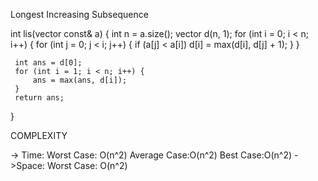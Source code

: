 Longest Increasing Subsequence


 int lis(vector<int> const& a) {
     int n = a.size();
     vector<int> d(n, 1);
     for (int i = 0; i < n; i++) {
         for (int j = 0; j < i; j++) {
             if (a[j] < a[i])
                 d[i] = max(d[i], d[j] + 1);
         }
     }

     int ans = d[0];
     for (int i = 1; i < n; i++) {
         ans = max(ans, d[i]);
     }
     return ans;
 }




 COMPLEXITY


 -> Time:
    Worst Case: O(n^2)
    Average Case:O(n^2)
    Best Case:O(n^2)
 ->Space:
    Worst Case: O(n^2) 


